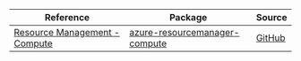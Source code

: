 | Reference | Package | Source |
|---|---|---|
|[Resource Management - Compute](resourcemanager-compute-readme.md)|[azure-resourcemanager-compute](https://repo1.maven.org/maven2/com/azure/resourcemanager/azure-resourcemanager-compute)|[GitHub](https://github.com/Azure/azure-sdk-for-java/blob/main/sdk/compute/azure-resourcemanager-compute)|
